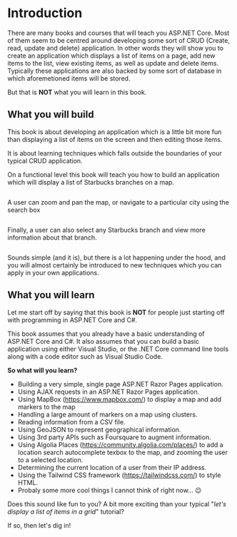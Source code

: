 # Introduction

There are many books and courses that will teach you ASP.NET Core. Most of them seem to be centred around developing some sort of CRUD (Create, read, update and delete) application. In other words they will show you to create an application which displays a list of items on a page, add new items to the list, view existing items, as well as update and delete items. Typically these applications are also backed by some sort of database in which aforemetioned items will be stored.

But that is **NOT** what you will learn in this book.

## What you will build

This book is about developing an application which is a little bit more fun than displaying a list of items on the screen and then editing those items. 

It is about learning techniques which falls outside the boundaries of your typical CRUD application.

On a functional level this book will teach you how to build an application which will display a list of Starbucks branches on a map. 

![]()

A user can zoom and pan the map, or navigate to a particular city using the search box 

![]()

Finally, a user can also select any Starbucks branch and view more information about that branch.

![]()

Sounds simple (and it is), but there is a lot happening under the hood, and you will almost certainly be introduced to new techniques which you can apply in your own applications.

## What you will learn

Let me start off by saying that this book is **NOT** for people just starting off with programming in ASP.NET Core and C#.

This book assumes that you already have a basic understanding of ASP.NET Core and C#. It also assumes that you can build a basic application using either Visual Studio, or the .NET Core command line tools along with a code editor such as Visual Studio Code.

**So what will you learn?**

* Building a very simple, single page ASP.NET Razor Pages application.
* Using AJAX requests in an ASP.NET Razor Pages application.
* Using MapBox (https://www.mapbox.com/) to display a map and add markers to the map
* Handling a large amount of markers on a map using clusters.
* Reading information from a CSV file.
* Using GeoJSON to represent geographical information.
* Using 3rd party APIs such as Foursquare to augment information.
* Using Algolia Places (https://community.algolia.com/places/) to add a location search autocomplete texbox to the map, and zooming the user to a selected location.
* Determining the current location of a user from their IP address.
* Using the Tailwind CSS framework (https://tailwindcss.com/) to style HTML.
* Probaly some more cool things I cannot think of right now... 😉

Does this sound like fun to you? A bit more exciting than your typical "_let's display a list of items in a grid_" tutorial?

If so, then let's dig in!

